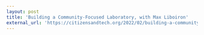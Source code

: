 ```yaml
---
layout: post
title: 'Building a Community-Focused Laboratory, with Max Liboiron'
external_url: 'https://citizensandtech.org/2022/02/building-a-community-lab/'
---
```

